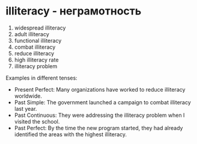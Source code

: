 # illiteracy - неграмотность

1. widespread illiteracy  
2. adult illiteracy  
3. functional illiteracy  
4. combat illiteracy  
5. reduce illiteracy  
6. high illiteracy rate  
7. illiteracy problem  

Examples in different tenses:  
- Present Perfect: Many organizations have worked to reduce illiteracy worldwide.  
- Past Simple: The government launched a campaign to combat illiteracy last year.  
- Past Continuous: They were addressing the illiteracy problem when I visited the school.  
- Past Perfect: By the time the new program started, they had already identified the areas with the highest illiteracy.
